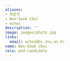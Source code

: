 ```yaml
---
aliases:
- 최원석
- Won-Seok Choi
- wchoi
description: ''
image: images/photo.jpg
links:
  email: wchoi@bi.snu.ac.kr
name: Won-Seok Choi
role: phd-candidate
---
```

